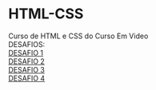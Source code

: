 # HTML-CSS
 Curso de HTML e CSS do Curso Em Video
 <br>
DESAFIOS:
<br>
<a href="https://maiconghisleni.github.io/HTML-CSS/DESAFIOS/DES1/index.
html">DESAFIO 1</a>
<br>
<a href="https://maiconghisleni.github.io/HTML-CSS/DESAFIOS/DES2/index.html">DESAFIO 2</a>
<br>
<a href="https://maiconghisleni.github.io/HTML-CSS/DESAFIOS/DES1/index.html">DESAFIO 3</a>
<br>
<a href="https://maiconghisleni.github.io/HTML-CSS/DESAFIOS/DES4/Android.html">DESAFIO 4</a>
<br>
